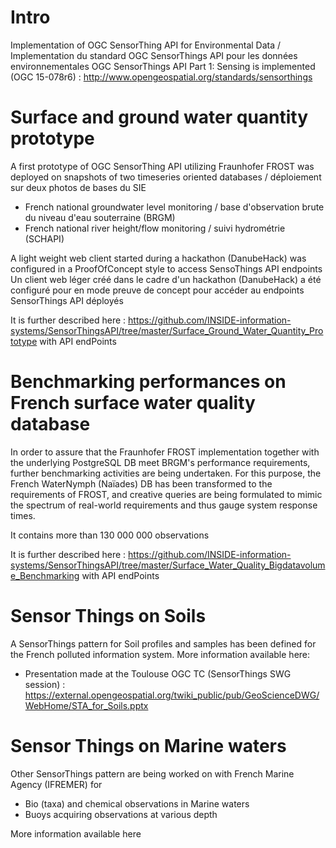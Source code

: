# Intro
Implementation of OGC SensorThing API for Environmental Data / Implementation du standard OGC SensorThings API pour les données environnementales
OGC SensorThings API Part 1: Sensing is implemented (OGC 15-078r6) : http://www.opengeospatial.org/standards/sensorthings

# Surface and ground water quantity prototype
A first prototype of OGC SensorThing API utilizing Fraunhofer FROST was deployed on snapshots of two timeseries oriented databases / déploiement sur deux photos de bases du SIE
- French national groundwater level monitoring / base d'observation brute du niveau d'eau souterraine (BRGM)
- French national river height/flow monitoring / suivi hydrométrie (SCHAPI)

A light weight web client started during a hackathon (DanubeHack) was configured in a ProofOfConcept style to access SensoThings API endpoints
Un client web léger créé dans le cadre d'un hackathon (DanubeHack) a été configuré pour en mode preuve de concept pour accéder au endpoints SensorThings API déployés

It is further described here : https://github.com/INSIDE-information-systems/SensorThingsAPI/tree/master/Surface_Ground_Water_Quantity_Prototype with API endPoints

# Benchmarking performances on French surface water quality database
In order to assure that the Fraunhofer FROST implementation together with the underlying PostgreSQL DB meet BRGM's performance requirements, further benchmarking activities are being undertaken.
For this purpose, the French WaterNymph (Naïades) DB has been transformed to the requirements of FROST, and creative queries are being formulated to mimic the spectrum of real-world requirements and thus gauge system response times.

It contains more than 130 000 000 observations

It is further described here : https://github.com/INSIDE-information-systems/SensorThingsAPI/tree/master/Surface_Water_Quality_Bigdatavolume_Benchmarking  with API endPoints

# Sensor Things on Soils
A SensorThings pattern for Soil profiles and samples has been defined for the French polluted information system.
More information available here:

- Presentation made at the Toulouse OGC TC (SensorThings SWG session) : https://external.opengeospatial.org/twiki_public/pub/GeoScienceDWG/WebHome/STA_for_Soils.pptx


# Sensor Things on Marine waters 
Other SensorThings pattern are being worked on with French Marine Agency (IFREMER) for
- Bio (taxa) and chemical observations in Marine waters
- Buoys acquiring observations at various depth

More information available here
